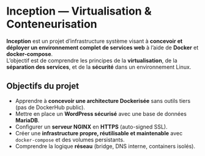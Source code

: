 # Inception — Virtualisation & Conteneurisation

**Inception** est un projet d’infrastructure système visant à **concevoir et déployer un environnement complet de services web** à l’aide de **Docker** et **docker-compose**.  
L’objectif est de comprendre les principes de la **virtualisation**, de la **séparation des services**, et de la **sécurité** dans un environnement Linux.

## Objectifs du projet

- Apprendre à **concevoir une architecture Dockerisée** sans outils tiers (pas de DockerHub public).
- Mettre en place un **WordPress sécurisé** avec une base de données **MariaDB**.
- Configurer un **serveur NGINX** en **HTTPS** (auto-signed SSL).
- Créer une **infrastructure propre, réutilisable et maintenable** avec `docker-compose` et des volumes persistants.
- Comprendre la logique **réseau** (bridge, DNS interne, containers isolés).
